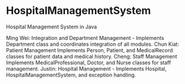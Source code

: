 # HospitalManagementSystem
Hospital Management System in Java 

Ming Wei: Integration and Department Management - Implements Department class and coordinates integration of all modules.
Chun Kiat:	Patient Management	Implements Person, Patient, and MedicalRecord classes for patient data and medical history.
Cheng: Staff Management	Implements MedicalProfessional, Doctor, and Nurse classes for staff management.
Justin: Hospital Management -	Implements Hospital, HospitalManagementSystem, and exception handling.

